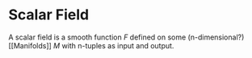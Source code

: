 # Scalar Field
A scalar field is a smooth function $F$ defined on some (n-dimensional?) [[Manifolds]] $M$ with n-tuples as input and output.

